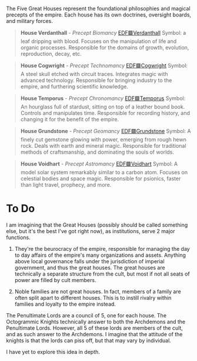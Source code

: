 The Five Great Houses represent the foundational philosophies and magical precepts of the empire. Each house has its own doctrines, oversight boards, and military forces.

> **House Verdanthall** - *Precept Biomancy*
>[EDF🟩Verdanthall](EDF🟩Verdanthall.md)
> Symbol: a leaf dripping with blood.
> Focuses on the manipulation of life and organic processes. Responsible for the domains of growth, evolution, reproduction, decay, etc.

> **House Cogwright** - *Precept Technomancy*
> [EDF🟩Cogwright](EDF🟩Cogwright.md)
> Symbol: A steel skull etched with circuit traces.
> Integrates magic with advanced technology. Responsible for bringing industry to the empire, and furthering scientific knowledge.

> **House Temporus** - *Precept Chronomancy*
> [EDF🟩Temporus](EDF🟩Temporus.md)
> Symbol: An hourglass full of stardust, sitting on top of a leather bound book.
> Controls and manipulates time. Responsible for recording history, and changing it for the benefit of the empire.

> **House Grundstone** - *Precept Geomancy*
> [EDF🟩Grundstone](EDF🟩Grundstone.md)
> Symbol: A finely cut gemstone glowing with power, emerging from rough hewn rock.
> Deals with earth and mineral magic. Responsible for traditional methods of craftsmanship, and dominating the souls of worlds.

> **House Voidhart** - *Precept Astromancy*
> [EDF🟩Voidhart](EDF🟩Voidhart.md)
> Symbol: A model solar system remarkably similar to a carbon atom.
> Focuses on celestial bodies and space magic. Responsible for psionics, faster than light travel, prophecy, and more.




# To Do

I am imagining that the Great Houses (possibly should be called something else, but it's the best I've got right now), as institutions, serve 2 major functions.

1) They're the beurocracy of the empire, responsible for managing the day to day affairs of the empire's many organizations and assets. Anything above local governance falls under the jurisdiction of imperial government, and thus the great houses. The great houses are technically a separate structure from the cult, but most if not all seats of power are filled by cult members.

2) Noble families are not great houses. In fact, members of a family are often split apart to different houses. This is to instill rivalry within families and loyalty to the empire instead. 

The Penultimate Lords are a council of 5, one for each house. The Octogrammic Knights technically answer to both the Archdemons and the Penultimate Lords. However, all 5 of these lords are members of the cult, and as such answer to the Archdemons. I imagine that the attitude of the knights is that the lords can piss off, but that may vary by individual.

I have yet to explore this idea in depth.
